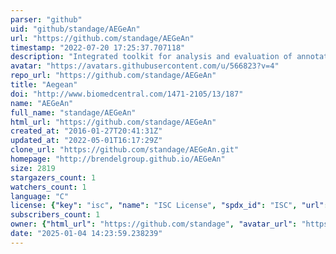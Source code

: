 ```yaml
---
parser: "github"
uid: "github/standage/AEGeAn"
url: "https://github.com/standage/AEGeAn"
timestamp: "2022-07-20 17:25:37.707118"
description: "Integrated toolkit for analysis and evaluation of annotated genomes"
avatar: "https://avatars.githubusercontent.com/u/566823?v=4"
repo_url: "https://github.com/standage/AEGeAn"
title: "Aegean"
doi: "http://www.biomedcentral.com/1471-2105/13/187"
name: "AEGeAn"
full_name: "standage/AEGeAn"
html_url: "https://github.com/standage/AEGeAn"
created_at: "2016-01-27T20:41:31Z"
updated_at: "2022-05-01T16:17:29Z"
clone_url: "https://github.com/standage/AEGeAn.git"
homepage: "http://brendelgroup.github.io/AEGeAn"
size: 2819
stargazers_count: 1
watchers_count: 1
language: "C"
license: {"key": "isc", "name": "ISC License", "spdx_id": "ISC", "url": "https://api.github.com/licenses/isc", "node_id": "MDc6TGljZW5zZTEw"}
subscribers_count: 1
owner: {"html_url": "https://github.com/standage", "avatar_url": "https://avatars.githubusercontent.com/u/566823?v=4", "login": "standage", "type": "User"}
date: "2025-01-04 14:23:59.238239"
---
```

